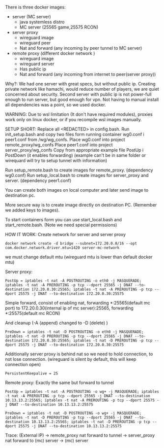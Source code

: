 
There is three docker images:
+ server (MC server)
  + java systemless distro
  + MC server (25565 game,25575 RCON)
+ server proxy
  + wireguard image
  + wireguard peer
  + Nat and forward (any incoming by peer tunnel to MC server)
+ remote proxy (different docker network )
  + wireguard image
  + wireguard server
  + Has public ip
  + Nat and forward (any incoming from internet to peer(server proxy))

Why?:
We had one server with great specs, but without public ip.
Creating private network like hamachi, would reduce number of players, we are quiet concerned about security.
Second server with public ip is not power-full enough to run server, but good enough for vpn. Not having to manual install all dependencies was a point, so we used docker.


WARNING: Due to wsl limitation (It don't have required modules), proxies work only on linux docker, or if you recompile wsl images manually.

SETUP SHORT:
Replace all \<REDACTED\> in config.bash.
Run init_setup.bash and copy two files form running container
wg0.conf i peer1.conf from /wg/wg_confs.
Place wg0.conf into project remote_proxy/wg_confs
Place peer1.conf into project server_proxy/wg_confs
Copy from appropriate example file PostUp i PostDown (it enables forwarding) (example can't be in same folder or wirequard will try to setup tunnel with <REDACTED> information)

Run setup_remote.bash to create images for remote_proxy. (dependency wg0.conf)
Run setup_local.bash to create images for server_proxy and server. (dependency peer1.conf)

You can create both images on local computer and later send image to destination pc.

More secure way is to create image directly on destination PC. (Remember we added keys to images).

To start containers form you can use start_local.bash and start_remote.bash. (Note we need special permissions)




HOW IT WORK:
Create network for server and server proxy
```
docker network create -d bridge --subnet=172.20.0.0/16 --opt com.docker.network.driver.mtu=1420 server-mc-network
```
we must change default mtu (wireguard mtu is lower than default docker mtu)

Server proxy:
```
PostUp = iptables -t nat -A POSTROUTING -o eth0 -j MASQUERADE; iptables -t nat -A PREROUTING -p tcp --dport 25565 -j DNAT --to-destination 172.20.0.30:25565; iptables -t nat -A PREROUTING -p tcp --dport 25575 -j DNAT --to-destination 172.20.0.30:25575
```
Simple forward, consist of enabling nat, forwarding *:25565(default mc port) to 172.20.0.30(internal ip of mc server):25565, forwarding *:25575(default mc RCON)

And cleanup (-A (append) changed to -D (delete) )
```
PreDown = iptables -t nat -D POSTROUTING -o eth0 -j MASQUERADE; iptables -t nat -D PREROUTING -p tcp --dport 25565 -j DNAT --to-destination 172.20.0.30:25565; iptables -t nat -D PREROUTING -p tcp --dport 25575 -j DNAT --to-destination 172.20.0.30:25575
```

Additionally server proxy is behind nat so we need to hold connection, to not lose connection. (wireguard is silent by default, this will keep connection open)  
```
PersistentKeepalive = 25
```


Remote proxy:
Exactly the same but forward to tunnel
```
PostUp = iptables -t nat -A POSTROUTING -o wg+ -j MASQUERADE; iptables -t nat -A PREROUTING -p tcp --dport 25565 -j DNAT --to-destination 10.13.13.2:25565; iptables -t nat -A PREROUTING -p tcp --dport 25575 -j DNAT --to-destination 10.13.13.2:25575
```
```
PreDown = iptables -t nat -D POSTROUTING -o wg+ -j MASQUERADE; iptables -t nat -D PREROUTING -p tcp --dport 25565 -j DNAT --to-destination 10.13.13.2:25565; iptables -t nat -D PREROUTING -p tcp --dport 25575 -j DNAT --to-destination 10.13.13.2:25575
```

Trace:
(External IP) -> remote_proxy nat forward to tunnel -> server_proxy nat forward to (mc) server -> (mc) server 